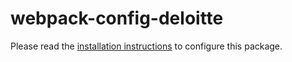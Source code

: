 # webpack-config-deloitte

Please read the [installation instructions](https://github.com/DeloitteDigitalAPAC/webpack-config-deloitte) to configure this package.

